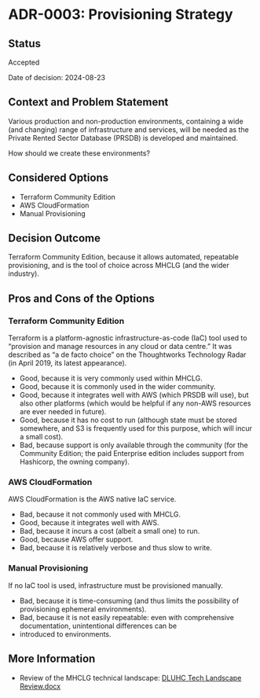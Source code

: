 # ADR-0003: Provisioning Strategy

## Status

Accepted

Date of decision: 2024-08-23

## Context and Problem Statement

Various production and non-production environments, containing a wide (and changing) range of infrastructure and
services, will be needed as the Private Rented Sector Database (PRSDB) is developed and maintained.

How should we create these environments?

## Considered Options

* Terraform Community Edition 
* AWS CloudFormation 
* Manual Provisioning

## Decision Outcome

Terraform Community Edition, because it allows automated, repeatable provisioning, and is the tool of choice across 
MHCLG (and the wider industry).

## Pros and Cons of the Options

### Terraform Community Edition

Terraform is a platform-agnostic infrastructure-as-code (IaC) tool used to “provision and manage resources in any cloud
or data centre.” It was described as “a de facto choice” on the Thoughtworks Technology Radar (in April 2019, its latest
appearance).
* Good, because it is very commonly used within MHCLG. 
* Good, because it is commonly used in the wider community. 
* Good, because it integrates well with AWS (which PRSDB will use), but also other platforms (which would be helpful if
  any non-AWS resources are ever needed in future). 
* Good, because it has no cost to run (although state must be stored somewhere, and S3 is frequently used for this 
  purpose, which will incur a small cost). 
* Bad, because support is only available through the community (for the Community Edition; the paid Enterprise edition
  includes support from Hashicorp, the owning company).

### AWS CloudFormation

AWS CloudFormation is the AWS native IaC service.
* Bad, because it not commonly used with MHCLG. 
* Good, because it integrates well with AWS. 
* Bad, because it incurs a cost (albeit a small one) to run. 
* Good, because AWS offer support. 
* Bad, because it is relatively verbose and thus slow to write.

### Manual Provisioning

If no IaC tool is used, infrastructure must be provisioned manually.
* Bad, because it is time-consuming (and thus limits the possibility of provisioning ephemeral environments).
* Bad, because it is not easily repeatable: even with comprehensive documentation, unintentional differences can be
* introduced to environments.

## More Information

* Review of the MHCLG technical landscape: [DLUHC Tech Landscape Review.docx](https://mhclg.sharepoint.com/:w:/s/PrivateRentedSector/EZp45cVALmBDl-MmTf5gd9cBajXyR87tPoGDom_OZFiMgg?e=GgSSh6)